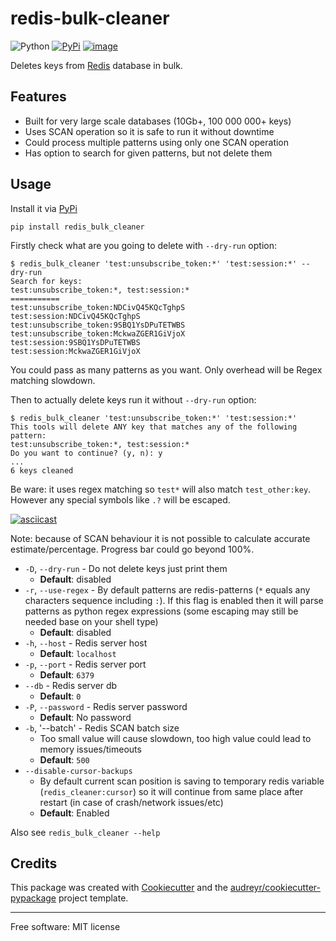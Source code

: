 # redis-bulk-cleaner

![Python](https://img.shields.io/pypi/pyversions/redis_bulk_cleaner)
[![PyPi](https://img.shields.io/pypi/v/redis_bulk_cleaner.svg)](https://pypi.python.org/pypi/redis_bulk_cleaner)
[![image](https://img.shields.io/travis/bogdandm/redis_bulk_cleaner.svg)](https://travis-ci.com/bogdandm/redis_bulk_cleaner)

Deletes keys from [Redis](https://redis.io/) database in bulk.

## Features

* Built for very large scale databases (10Gb+, 100 000 000+ keys)
* Uses SCAN operation so it is safe to run it without downtime
* Could process multiple patterns using only one SCAN operation
* Has option to search for given patterns, but not delete them

## Usage


Install it via [PyPi](https://pypi.python.org/pypi/redis_bulk_cleaner)
```
pip install redis_bulk_cleaner
```

Firstly check what are you going to delete with `--dry-run` option:
```
$ redis_bulk_cleaner 'test:unsubscribe_token:*' 'test:session:*' --dry-run
Search for keys:
test:unsubscribe_token:*, test:session:*
===========
test:unsubscribe_token:NDCivQ45KQcTghpS
test:session:NDCivQ45KQcTghpS
test:unsubscribe_token:9SBQ1YsDPuTETWBS
test:unsubscribe_token:MckwaZGER1GiVjoX
test:session:9SBQ1YsDPuTETWBS
test:session:MckwaZGER1GiVjoX
```

You could pass as many patterns as you want. Only overhead will be Regex matching slowdown.

Then to actually delete keys run it without `--dry-run` option:
```
$ redis_bulk_cleaner 'test:unsubscribe_token:*' 'test:session:*'
This tools will delete ANY key that matches any of the following pattern:
test:unsubscribe_token:*, test:session:*
Do you want to continue? (y, n): y
...
6 keys cleaned
```

Be ware: it uses regex matching so `test*` will also match `test_other:key`.
However any special symbols like `.?` will be escaped.

[![asciicast](https://asciinema.org/a/A88rPFJcc5eRo54YDtiaTgeOW.svg)](https://asciinema.org/a/A88rPFJcc5eRo54YDtiaTgeOW)

Note: because of SCAN behaviour it is not possible to calculate accurate estimate/percentage.
Progress bar could go beyond 100%.

* `-D`, `--dry-run` - Do not delete keys just print them
    * **Default**: disabled
* `-r`, `--use-regex` - By default patterns are redis-patterns (`*` equals any characters sequence including `:`).
  If this flag is enabled then it will parse patterns as python regex expressions (some escaping may still be needed base on your shell type)
    * **Default**: disabled
* `-h`, `--host` - Redis server host
    * **Default**: `localhost`
* `-p`, `--port` - Redis server port
    * **Default**: `6379`
* `--db` - Redis server db
    * **Default**: `0`
* `-P`, `--password` - Redis server password
    * **Default**: No password
* `-b`, '--batch' - Redis SCAN batch size
    * Too small value will cause slowdown, too high value could lead to memory issues/timeouts
    * **Default**: `500`
* `--disable-cursor-backups`
    * By default current scan position is saving to temporary redis variable (`redis_cleaner:cursor`)
      so it will continue from same place after restart (in case of crash/network issues/etc)
    * **Default**: Enabled

Also see `redis_bulk_cleaner --help`

## Credits

This package was created with
[Cookiecutter](https://github.com/audreyr/cookiecutter) and the
[audreyr/cookiecutter-pypackage](https://github.com/audreyr/cookiecutter-pypackage)
project template.

----

Free software: MIT license
